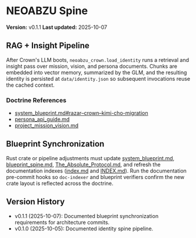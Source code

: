 # NEOABZU Spine

**Version:** v0.1.1
**Last updated:** 2025-10-07

## RAG + Insight Pipeline
After Crown's LLM boots, `neoabzu_crown.load_identity` runs a retrieval and
insight pass over mission, vision, and persona documents. Chunks are embedded
into vector memory, summarized by the GLM, and the resulting identity is
persisted at `data/identity.json` so subsequent invocations reuse the cached
context.

### Doctrine References
- [system_blueprint.md#razar–crown–kimi-cho-migration](system_blueprint.md#razar–crown–kimi-cho-migration)
- [persona_api_guide.md](persona_api_guide.md)
- [project_mission_vision.md](project_mission_vision.md)

## Blueprint Synchronization
Rust crate or pipeline adjustments must update [system_blueprint.md](system_blueprint.md), [blueprint_spine.md](blueprint_spine.md), [The_Absolute_Protocol.md](The_Absolute_Protocol.md#architecture-change-doctrine), and refresh the documentation indexes ([index.md](index.md) and [INDEX.md](INDEX.md)). Run the documentation pre-commit hooks so `doc-indexer` and blueprint verifiers confirm the new crate layout is reflected across the doctrine.

## Version History
- v0.1.1 (2025-10-07): Documented blueprint synchronization requirements for architecture commits.
- v0.1.0 (2025-10-05): Documented identity spine pipeline.
